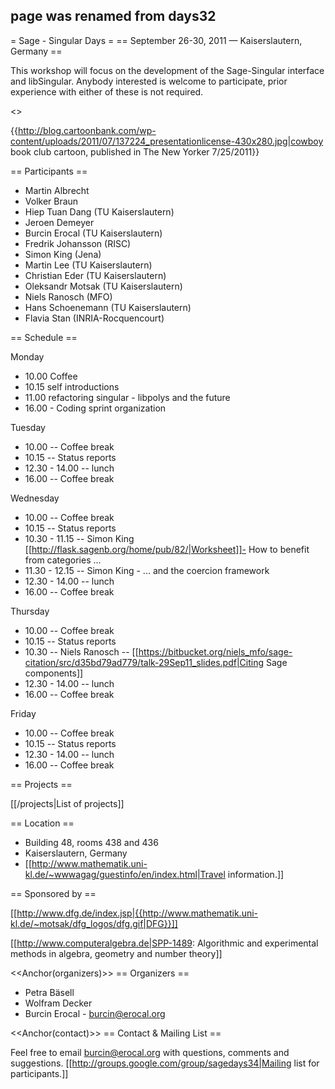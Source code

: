 ## page was renamed from days32
= Sage - Singular Days =
== September 26-30, 2011 — Kaiserslautern, Germany ==

This workshop will focus on the development of the Sage-Singular interface and libSingular. Anybody interested
is welcome to participate, prior experience with either of these is not required.

<<TableOfContents>>

{{http://blog.cartoonbank.com/wp-content/uploads/2011/07/137224_presentationlicense-430x280.jpg|cowboy book club cartoon, published in The New Yorker 7/25/2011}}

== Participants ==

 * Martin Albrecht
 * Volker Braun
 * Hiep Tuan Dang (TU Kaiserslautern)
 * Jeroen Demeyer
 * Burcin Erocal (TU Kaiserslautern)
 * Fredrik Johansson (RISC)
 * Simon King (Jena)
 * Martin Lee (TU Kaiserslautern)
 * Christian Eder (TU Kaiserslautern)
 * Oleksandr Motsak (TU Kaiserslautern)
 * Niels Ranosch (MFO)
 * Hans Schoenemann (TU Kaiserslautern)
 * Flavia Stan (INRIA-Rocquencourt)

== Schedule ==

Monday
 * 10.00 Coffee
 * 10.15 self introductions
 * 11.00 refactoring singular - libpolys and the future
 * 16.00 - Coding sprint organization

Tuesday
 * 10.00 -- Coffee break
 * 10.15 -- Status reports
 * 12.30 - 14.00 -- lunch
 * 16.00 -- Coffee break

Wednesday
 * 10.00 -- Coffee break
 * 10.15 -- Status reports
 * 10.30 - 11.15 -- Simon King [[http://flask.sagenb.org/home/pub/82/|Worksheet]]- How to benefit from categories ...
 * 11.30 - 12.15 -- Simon King - ... and the coercion framework
 * 12.30 - 14.00 -- lunch
 * 16.00 -- Coffee break

Thursday
 * 10.00 -- Coffee break
 * 10.15 -- Status reports
 * 10.30 -- Niels Ranosch -- [[https://bitbucket.org/niels_mfo/sage-citation/src/d35bd79ad779/talk-29Sep11_slides.pdf|Citing Sage components]]
 * 12.30 - 14.00 -- lunch
 * 16.00 -- Coffee break

Friday
 * 10.00 -- Coffee break
 * 10.15 -- Status reports
 * 12.30 - 14.00 -- lunch
 * 16.00 -- Coffee break

== Projects ==

[[/projects|List of projects]]

== Location ==
 * Building 48, rooms 438 and 436
 * Kaiserslautern, Germany
 * [[http://www.mathematik.uni-kl.de/~wwwagag/guestinfo/en/index.html|Travel information.]]


== Sponsored by ==

[[http://www.dfg.de/index.jsp|{{http://www.mathematik.uni-kl.de/~motsak/dfg_logos/dfg.gif|DFG}}]]

[[http://www.computeralgebra.de|SPP-1489: Algorithmic and experimental methods in algebra, geometry and number theory]]


<<Anchor(organizers)>>
== Organizers ==
 * Petra Bäsell
 * Wolfram Decker
 * Burcin Erocal - burcin@erocal.org

<<Anchor(contact)>>
== Contact & Mailing List ==

Feel free to email burcin@erocal.org with questions, comments and suggestions. [[http://groups.google.com/group/sagedays34|Mailing list for participants.]]
